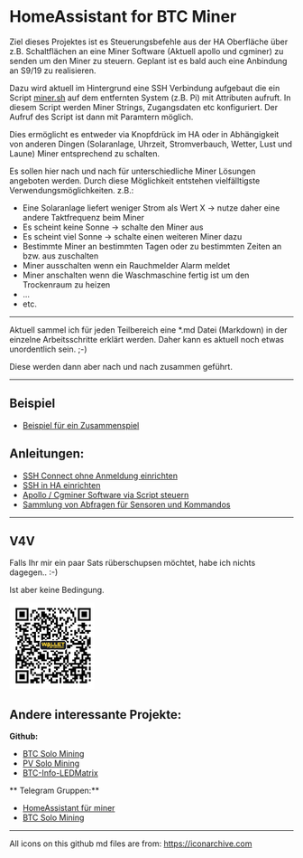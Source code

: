 # HomeAssistant for BTC Miner

Ziel dieses Projektes ist es Steuerungsbefehle aus der HA Oberfläche über z.B. Schaltflächen an eine Miner Software (Aktuell apollo und cgminer) zu senden um den Miner zu steuern. Geplant ist es bald auch eine Anbindung an S9/19 zu realisieren.

Dazu wird aktuell im Hintergrund eine SSH Verbindung aufgebaut die ein Script [miner.sh](https://github.com/buerzel/HomeAssistant_Miner/blob/main/miner.sh) auf dem entfernten System (z.B. Pi) mit Attributen aufruft. In diesem Script werden Miner Strings, Zugangsdaten etc konfiguriert. Der Aufruf des Script ist dann mit Paramtern möglich.

Dies ermöglicht es entweder via Knopfdrück im HA oder in Abhängigkeit von anderen Dingen (Solaranlage, Uhrzeit, Stromverbauch, Wetter, Lust und Laune) Miner entsprechend zu schalten.

Es sollen hier nach und nach für unterschiedliche Miner Lösungen angeboten werden.
Durch diese Möglichkeit entstehen vielfälltigste Verwendungsmöglichkeiten.
z.B.:
- Eine Solaranlage liefert weniger Strom als Wert X -> nutze daher eine andere Taktfrequenz beim Miner
- Es scheint keine Sonne -> schalte den Miner aus
- Es scheint viel Sonne -> schalte einen weiteren Miner dazu
- Bestimmte Miner an bestimmten Tagen oder zu bestimmten Zeiten an bzw. aus zuschalten
- Miner ausschalten wenn ein Rauchmelder Alarm meldet
- Miner anschalten wenn die Waschmaschine fertig ist um den Trockenraum zu heizen
- ...
- etc.

---

Aktuell sammel ich für jeden Teilbereich eine *.md Datei (Markdown) in der einzelne Arbeitsschritte erklärt werden.
Daher kann es aktuell noch etwas unordentlich sein. ;-)

Diese werden dann aber nach und nach zusammen geführt.

---
## Beispiel
- [Beispiel für ein Zusammenspiel](https://github.com/buerzel/HomeAssistant_Miner/blob/main/example.md)


## Anleitungen:

- [SSH Connect ohne Anmeldung einrichten](https://github.com/buerzel/HomeAssistant_Miner/blob/main/ssh_connect.md)
- [SSH in HA einrichten](https://github.com/buerzel/HomeAssistant_Miner/blob/main/sshHomeAssistant.md)
- [Apollo / Cgminer Software via Script steuern](https://github.com/buerzel/HomeAssistant_Miner/blob/main/scriptApolloCgminer.md)
- [Sammlung von Abfragen für Sensoren und Kommandos](https://github.com/buerzel/HomeAssistant_Miner/blob/main/queriesAndCommands.md)


---


## V4V
Falls Ihr mir ein paar Sats rüberschupsen möchtet, habe ich nichts dagegen.. :-)

Ist aber keine Bedingung.

<img src="Images/donation.jpg" width="30%">


## Andere interessante Projekte:
**Github:**
- [BTC Solo Mining](https://github.com/gunther0815/solo-usb-mining)
- [PV Solo Mining](https://github.com/4plus17/PV-Solo-Mining)
- [BTC-Info-LEDMatrix](https://github.com/max21h/BTC-Info-LEDMatrix)

** Telegram Gruppen:**
- [HomeAssistant für miner](https://t.me/HomeAssistant_BtcMiner)
- [BTC Solo Mining](https://github.com/max21h/BTC-Info-LEDMatrix)


---

All icons on this github md files are from: https://iconarchive.com
